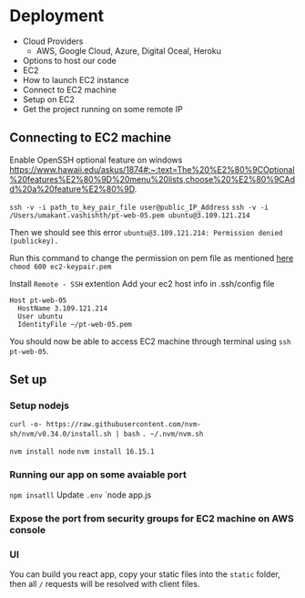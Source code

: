 

# Deployment


* Cloud Providers
  * AWS, Google Cloud, Azure, Digital Oceal, Heroku
* Options to host our code
* EC2
* How to launch EC2 instance
* Connect to EC2 machine
* Setup on EC2
* Get the project running on some remote IP

## Connecting to EC2 machine

Enable OpenSSH optional feature on windows
https://www.hawaii.edu/askus/1874#:~:text=The%20%E2%80%9COptional%20features%E2%80%9D%20menu%20lists,choose%20%E2%80%9CAdd%20a%20feature%E2%80%9D.

`ssh -v -i path_to_key_pair_file user@public_IP_Address`
`ssh -v -i /Users/umakant.vashishth/pt-web-05.pem ubuntu@3.109.121.214`

Then we should see this error
`ubuntu@3.109.121.214: Permission denied (publickey).`

Run this command to change the permission on pem file as mentioned [here](https://stackoverflow.com/questions/1454629/aws-ssh-access-permission-denied-publickey-issue)
`chmod 600 ec2-keypair.pem`

Install `Remote - SSH` extention
Add your ec2 host info in .ssh/config file

```
Host pt-web-05
  HostName 3.109.121.214
  User ubuntu
  IdentityFile ~/pt-web-05.pem

```

You should now be able to access EC2 machine through terminal using `ssh pt-web-05`.

## Set up

### Setup nodejs

`curl -o- https://raw.githubusercontent.com/nvm-sh/nvm/v0.34.0/install.sh | bash`
`. ~/.nvm/nvm.sh`

`nvm install node`
`nvm install 16.15.1`

### Running our app on some avaiable port

`npm insatll`
Update `.env`
`node app.js


### Expose the port from security groups for EC2 machine on AWS console


### UI 
You can build you react app, copy your static files into the `static` folder, then all `/` requests will be resolved with client files.
